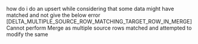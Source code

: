 how do i do an upsert while considering that some data might have matched and not give the below error
[DELTA_MULTIPLE_SOURCE_ROW_MATCHING_TARGET_ROW_IN_MERGE] Cannot perform Merge as multiple source rows matched and attempted to modify the same
